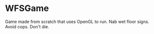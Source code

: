 # WFSGame
Game made from scratch that uses OpenGL to run. Nab wet floor signs. Avoid cops. Don't die.
